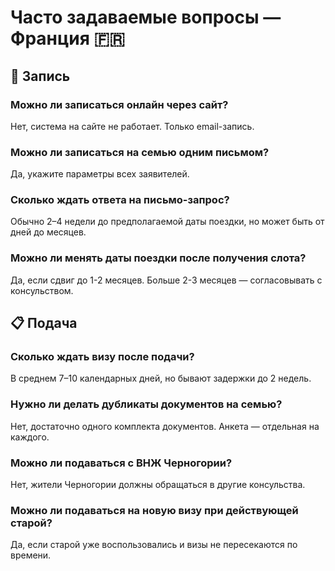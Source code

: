 # Часто задаваемые вопросы — Франция 🇫🇷

## 📝 Запись

### Можно ли записаться онлайн через сайт?
Нет, система на сайте не работает. Только email-запись.

### Можно ли записаться на семью одним письмом?
Да, укажите параметры всех заявителей.

### Сколько ждать ответа на письмо-запрос?
Обычно 2–4 недели до предполагаемой даты поездки, но может быть от дней до месяцев.

### Можно ли менять даты поездки после получения слота?
Да, если сдвиг до 1-2 месяцев. Больше 2-3 месяцев — согласовывать с консульством.

## 📋 Подача

### Сколько ждать визу после подачи?
В среднем 7–10 календарных дней, но бывают задержки до 2 недель.

### Нужно ли делать дубликаты документов на семью?
Нет, достаточно одного комплекта документов. Анкета — отдельная на каждого.

### Можно ли подаваться с ВНЖ Черногории?
Нет, жители Черногории должны обращаться в другие консульства.

### Можно ли подаваться на новую визу при действующей старой?
Да, если старой уже воспользовались и визы не пересекаются по времени.

